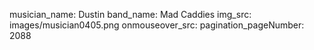 musician_name: Dustin
band_name: Mad Caddies
img_src: images/musician0405.png
onmouseover_src: 
pagination_pageNumber: 2088
